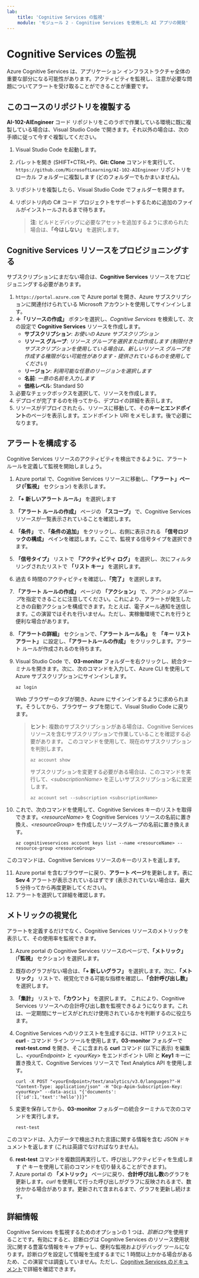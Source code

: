 ```yaml
---
lab:
    title: 'Cognitive Services の監視'
    module: 'モジュール 2 - Cognitive Services を使用した AI アプリの開発'
---
```


# Cognitive Services の監視

Azure Cognitive Services は、アプリケーション インフラストラクチャ全体の重要な部分になる可能性があります。アクティビティを監視し、注意が必要な問題についてアラートを受け取ることができることが重要です。

## このコースのリポジトリを複製する

**AI-102-AIEngineer** コード リポジトリをこのラボで作業している環境に既に複製している場合は、Visual Studio Code で開きます。それ以外の場合は、次の手順に従って今すぐ複製してください。

1. Visual Studio Code を起動します。
2. パレットを開き (SHIFT+CTRL+P)、**Git: Clone** コマンドを実行して、 `https://github.com/MicrosoftLearning/AI-102-AIEngineer` リポジトリをローカル フォルダーに複製します (どのフォルダーでもかまいません)。
3. リポジトリを複製したら、Visual Studio Code でフォルダーを開きます。
4. リポジトリ内の C# コード プロジェクトをサポートするために追加のファイルがインストールされるまで待ちます。

    > **注**: ビルドとデバッグに必要なアセットを追加するように求められた場合は、**「今はしない」** を選択します。

## Cognitive Services リソースをプロビジョニングする

サブスクリプションにまだない場合は、**Cognitive Services** リソースをプロビジョニングする必要があります。

1. `https://portal.azure.com` で Azure portal を開き、Azure サブスクリプションに関連付けられている Microsoft アカウントを使用してサインインします。
2. **&#65291;「リソースの作成」** ボタンを選択し、*Cognitive Services* を検索して、次の設定で **Cognitive Services** リソースを作成します。
    - **サブスクリプション**: *お使いの Azure サブスクリプション*
    - **リソース グループ**: *リソース グループを選択または作成します (制限付きサブスクリプションを使用している場合は、新しいリソース グループを作成する権限がない可能性があります - 提供されているものを使用してください)*
    - **リージョン**: *利用可能な任意のリージョンを選択します*
    - **名前**: *一意の名前を入力します*
    - **価格レベル**: Standard S0
3. 必要なチェックボックスを選択して、リソースを作成します。
4. デプロイが完了するのを待ってから、デプロイの詳細を表示します。
5. リソースがデプロイされたら、リソースに移動して、その**キーとエンドポイント**のページを表示します。エンドポイント URI をメモします。後で必要になります。

## アラートを構成する

Cognitive Services リソースのアクティビティを検出できるように、アラート ルールを定義して監視を開始しましょう。

1. Azure portal で、Cognitive Services リソースに移動し、**「アラート」**ページ (**「監視」** セクション) を表示します。
2. **「+ 新しいアラート ルール」** を選択します
3. **「アラート ルールの作成」** ページの **「スコープ」** で、Cognitive Services リソースが一覧表示されていることを確認します。
4. **「条件」** で、**「条件の追加」** をクリックし、右側に表示される **「信号ロジックの構成」** ペインを確認します。ここで、監視する信号タイプを選択できます。
5. **「信号タイプ」** リストで **「アクティビティ ログ」** を選択し、次にフィルタリングされたリストで **「リスト キー」** を選択します。
6. 過去 6 時間のアクティビティを確認し、**「完了」** を選択します。
7. **「アラート ルールの作成」** ページの **「アクション」** で、*アクション グループ*を指定できることに注意してください。これにより、アラートが発生したときの自動アクションを構成できます。たとえば、電子メール通知を送信します。この演習ではそれを行いません。ただし、実稼働環境でこれを行うと便利な場合があります。
8. **「アラートの詳細」** セクションで、**「アラート ルール名」** を **「キー リスト アラート」** に設定し、**「アラートルールの作成」** をクリックします。アラート ルールが作成されるのを待ちます。
9. Visual Studio Code で、**03-monitor** フォルダーを右クリックし、統合ターミナルを開きます。次に、次のコマンドを入力して、Azure CLI を使用して Azure サブスクリプションにサインインします。

    ```
    az login
    ```

    Web ブラウザーのタブが開き、Azure にサインインするように求められます。そうしてから、ブラウザー タブを閉じて、Visual Studio Code に戻ります。

    > **ヒント**: 複数のサブスクリプションがある場合は、Cognitive Services リソースを含むサブスクリプションで作業していることを確認する必要があります。  このコマンドを使用して、現在のサブスクリプションを判別します。
    >
    > ```
    > az account show
    > ```
    >
    > サブスクリプションを変更する必要がある場合は、このコマンドを実行して、*&lt;subscriptionName&gt;* を正しいサブスクリプション名に変更します。
    >
    > ```
    > az account set --subscription <subscriptionName>
    > ```

10. これで、次のコマンドを使用して、Cognitive Services キーのリストを取得できます。*&lt;resourceName&gt;* を Cognitive Services リソースの名前に置き換え、*&lt;resourceGroup&gt;* を作成したリソースグループの名前に置き換えます。

    ```
    az cognitiveservices account keys list --name <resourceName> --resource-group <resourceGroup>
    ```

このコマンドは、Cognitive Services リソースのキーのリストを返します。

11. Azure portal を含むブラウザーに戻り、**アラート ページ**を更新します。表に **Sev 4** アラートが表示されているはずです (表示されていない場合は、最大 5 分待ってから再度更新してください)。
12. アラートを選択して詳細を確認します。

## メトリックの視覚化

アラートを定義するだけでなく、Cognitive Services リソースのメトリックを表示して、その使用率を監視できます。

1. Azure portal の Cognitive Services リソースのページで、**「メトリック」** (**「監視」** セクション) を選択します。
2. 既存のグラフがない場合は、**「+ 新しいグラフ」** を選択します。次に、**「メトリック」** リストで、視覚化できる可能な指標を確認し、**「合計呼び出し数」** を選択します。
3. **「集計」** リストで、**「カウント」** を選択します。  これにより、Cognitive Services リソースへの合計呼び出し数を監視できるようになります。これは、一定期間にサービスがどれだけ使用されているかを判断するのに役立ちます。
4. Cognitive Services へのリクエストを生成するには、HTTP リクエストに **curl** -  コマンド ライン ツールを使用します。**03-monitor** フォルダーで **rest-test.cmd** を開き、そこに含まれる **curl** コマンド (以下に表示) を編集し、*&lt;yourEndpoint&gt;* と *&lt;yourKey&gt;* をエンドポイント URI と **Key1** キーに置き換えて、Cognitive Services リソースで Text Analytics API を使用します。

    ```
    curl -X POST "<yourEndpoint>/text/analytics/v3.0/languages?"-H "Content-Type: application/json" -H "Ocp-Apim-Subscription-Key: <yourKey>" --data-ascii "{'documents':           [{'id':1,'text':'hello'}]}"
    ```

5. 変更を保存してから、**03-monitor** フォルダーの統合ターミナルで次のコマンドを実行します。

    ```
    rest-test
    ```

このコマンドは、入力データで検出された言語に関する情報を含む JSON ドキュメントを返します (これは英語でなければなりません)。

6. **rest-test** コマンドを複数回再実行して、呼び出しアクティビティを生成します (**^** キーを使用して前のコマンドを切り替えることができます)。
7. Azure portal の **「メトリック」** ページに戻り、**合計呼び出し数**のグラフを更新します。*curl* を使用して行った呼び出しがグラフに反映されるまで、数分かかる場合があります。更新されて含まれるまで、グラフを更新し続けます。

## 詳細情報

Cognitive Services を監視するためのオプションの 1 つは、*診断ログ*を使用することです。有効にすると、診断ログは Cognitive Services のリソース使用状況に関する豊富な情報をキャプチャし、便利な監視およびデバッグ ツールになります。診断ログを設定して情報を生成するまでに 1 時間以上かかる場合があるため、この演習では調査していません。ただし、[Cognitive Services のドキュメント](https://docs.microsoft.com/azure/cognitive-services/diagnostic-logging)で詳細を確認できます。
